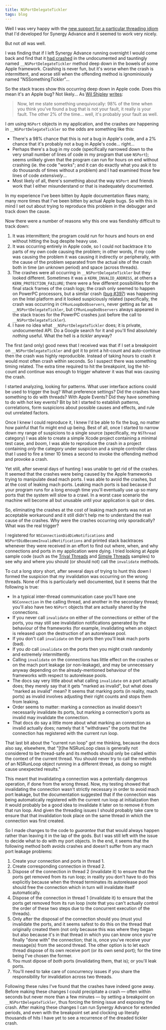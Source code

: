 ```yaml
---
title: NSPortDelegateTickler
tags: blog
---
```


Well I was very happy with the [new support for a particular threading idiom](http://wincent.dev/a/about/wincent/weblog/archives/2006/03/threading_nicet.php) that I'd developed for Synergy Advance and it seemed to work very nicely.

But not _all_ was well.

I was finding that if I left Synergy Advance running overnight I would come back and find that it [had crashed](http://wincent.dev/a/support/bugs/show_bug.cgi?id=388) in the undocumented and tauntingly named `__NSPortDelegateTickler` method deep down in the bowels of some Apple framework. Crashing is never fun, but it's worse when the crash is intermittent, and worse still when the offending method is ignominiously named "NSSomething*Tickler*"...

So the stack traces show this occurring deep down in Apple code. Does this mean it's an Apple bug? Not likely... As [Wil Shipley](http://wilshipley.com/blog/) [writes](http://wilshipley.com/blog/2006/03/pimp-my-code-part-8-mary-mary-why-you.html):

> Now, let me state something unequivocally: 98% of the time when you think you've found a bug that is not your fault, it really is your fault. The other 2% of the time... well, it's probably your fault as well.

I _am_ using `NSPort` objects in my application, and the crashes _are_ happening in `__NSPortDelegateTickler` so the odds are something like this:

-   There's a 98% chance that this is _not_ a bug in Apple's code, and a 2% chance that it's probably not a bug in Apple's code... right...
-   Perhaps there's a bug in my code (specifically narrowed down to the very small number of lines of code in my program that use `NSPort`); seems unlikely given that the program can run for hours on end without crashing (ie. the code "works"; and it can do exactly what you ask it to do thousands of times without a problem) and I had examined those few lines of code _extensively_...
-   Most likely of all, there's something about the way `NSPort` and friends work that I either misunderstand or that is inadequately documented.

In my experience I've been bitten by Apple documentation flaws many, many more times that I've been bitten by actual Apple bugs. So with this in mind I set out about trying to reproduce this problem in the debugger and track down the cause.

Now there were a number of reasons why this one was fiendishly difficult to track down:

1.  It was intermittent; the program could run for hours and hours on end without hitting the bug despite heavy use.
2.  It was occurring entirely in Apple code, so I could not backtrace it to parts of my own code causing the problem; in other words, if my code was causing the problem it was causing it indirectly or peripherally, with the cause of the problem separated from the actual site of the crash both in time (an unknown period) and space (across threads).
3.  The crashes were all occurring in `__NSPortDelegateTickler` but they looked different. Sometimes it was a `KERN_INVALID_ADDRESS`, at others a `KERN_PROTECTION_FAILURE`; there were a few different possibilities for the final stack frames of the crash logs; the crash only seemed to happen on PowerPC processors, but a similar crash ([bug \#397](http://wincent.dev/a/support/bugs/show_bug.cgi?id=397)) was happening on the Intel platform and it looked suspiciously related (specifically, the crash was occurring in `CFRunLoopDoObservers`, never getting as far as `__NSPortDelegateTickler`, but `CFRunLoopDoObservers` always appeared in the stack traces for the PowerPC crashes just before the call to `__NSPortDelegateTickler`).
4.  I have no idea what `__NSPortDelegateTickler` does; it is private, undocumented API. Do a Google search for it and you'll find absolutely _nothing_ useful. What the hell is a _tickler_ anyway?

The first (and only) good news that I received was that if I set a breakpoint on `__NSPortDelegateTickler` and got it to print a hit-count and auto-continue then the crash was highly reproducible. Instead of taking hours to crash it would most often crash within seconds. So I suspect there was something timing related. The extra time required to hit the breakpoint, log the hit-count and continue was enough to trigger whatever it was that was causing the crash.

I started analyzing, looking for patterns. What user interface actions could be used to trigger the bug? What preference settings? Did the crashes have something to do with threads? With Apple Events? Did they have something to do with hot key events? Bit by bit I started to establish patterns, correlations, form suspicions about possible causes and effects, and rule out unrelated factors.

Once I knew I could reproduce it, I knew I'd be able to fix the bug, no matter how painful that fix might end up being. Best of all, once I started to narrow down my range of suspicions to a single source (specifically, my `NSThread` category) I was able to create a simple Xcode project containing a minimal test case, and _boom_, I was able to reproduce the crash in a project containing _only_ the category under suspicion and a simple controller class that I used to fire a timer 10 times a second to invoke the offending method and provoke a crash.

Yet still, after several days of hunting I was unable to get rid of the crashes. It seemed that the crashes were being caused by the Apple frameworks trying to manipulate dead mach ports. I was able to avoid the crashes, but at the cost of leaking mach ports. Leaking mach ports is bad because if your program runs for a long enough time you'll eventually use up so many ports that the system will slow to a crawl. In a worst case scenario the machine will become all but unusable until your application is quit or dies.

So, eliminating the crashes at the cost of leaking mach ports was not an acceptable workaround and it still didn't help me to understand the real cause of the crashes. Why were the crashes occurring only sporadically? What was the real trigger?

I registered for `NSConnectionDidDieNotifications` and `NSPortDidBecomeInvalidNotifications` and printed stack backtraces whenever they were received in an effort to find out where, when, and why connections and ports in my application were dying. I tried looking at Apple sample code (such as the [Trival Threads](http://developer.apple.com/samplecode/TrivialThreads/TrivialThreads.html) and [Simple Threads](http://developer.apple.com/samplecode/SimpleThreads/SimpleThreads.html) samples) to see why and where you should (or should not) call the `invalidate` methods.

To cut a long story short, after several days of trying to hunt this down I formed the suspicion that my invalidation was occurring on the wrong threads. None of this is particularly well documented, but it seems that the following is true:

-   In a typical inter-thread communication case you'll have one `NSConnection` in the calling thread, and another in the secondary thread; you'll also have two `NSPort` objects that are actually shared by the connections.
-   If you never call `invalidate` on either of the connections or either of the ports, you may still see invalidation notifications generated by the behaviour of the frameworks (for example, invalidating when an object is released upon the destruction of an autorelease pool.
-   If you don't call `invalidate` on the ports then you'll leak mach ports (bad).
-   If you _do_ call `invalidate` on the ports then you might crash randomly and extremely intermittently.
-   Calling `invalidate` on the connections has little effect on the crashes or on the mach port leakage (or non-leakage), and may be unnecessary anyway depending on the already-mentioned behaviour of the frameworks with respect to autorelease pools.
-   The docs say very little about what calling `invalidate` on a port actually does; they merely say that it gets "marked as invalid", but what does "marked as invalid" mean? It seems that marking ports (in reality, mach ports) as invalid involves adjusting their right counts and stops them from leaking.
-   Order seems to matter: marking a connection as invalid doesn't necessarily invalidate its ports, but marking a connection's ports as invalid may invalidate the connection.
-   That docs do say a little more about what marking an connection as invalid actually does; namely that it "withdraws" the ports that the connection has registered with the current run loop.

That last bit about the "current run loop" got me thinking, because the docs also say, elsewhere, that "\[t\]he NSRunLoop class is generally not considered to be thread-safe and its methods should only be called within the context of the current thread. You should never try to call the methods of an NSRunLoop object running in a different thread, as doing so might cause unexpected results."

This meant that invalidating a connection was a potentially dangerous operation, if done from the wrong thread. Now, my testing showed that invalidating the connection wasn't strictly necessary in order to avoid mach port leakage, but the documentation suggested that if the connection was being automatically registered with the current run loop at initialization then it would probably be a good idea to invalidate it later on to remove it from that run loop. And given the threading issues I should probably take care to ensure that that invalidation took place on the same thread in which the connection was first created.

So I made changes to the code to _guarantee_ that that would always happen rather than leaving it in the lap of the gods. But I was still left with the issue to decide what to do with my port objects. In the end, it seems that the following method both avoids crashes and doesn't suffer from any mach port leakage problems:

1.  Create your connection and ports in thread 1.
2.  Create corresponding connection in thread 2.
3.  Dispose of the connection in thread 2 (invalidate it) to ensure that the ports get removed from its run loop; in reality you don't have to do this explicitly because when the thread terminates its autorelease pool should free the connection which in turn will invalidate itself automatically.
4.  Dispose of the connection in thread 1 (invalidate it) to ensure that the ports get removed from its run loop (note that you can't actually control the order of these two steps due to the concurrent execution of the threads).
5.  Only after the disposal of the connection should you (must you) invalidate the ports, and it seems safest to do this on the thread that originally created them (not only because this was where they began but also because it's in that thread in which you can know once you're finally "done with" the connection; that is, once you've receive your message(s) from the second thread. The other option is to let each thread dispose of its own receive port (or its own send port); for the time being I've chosen the former.
6.  You must dipose of _both_ ports (invalidating them, that is); or you'll leak ports.
7.  You'll need to take care of concurrency issues if you share the responsibility for invalidation across two threads.

Following these rules I've found that the crashes have indeed gone away. Before making these changes I could precipitate a crash — often within seconds but never more than a few minutes — by setting a breakpoint on `__NSPortDelegateTickler`, thus forcing the timing issue and exposing the crash. After making these changes I can run Synergy Advance for extended periods, and even with the breakpoint set and clocking up literally thousands of hits I have yet to see a recurrence of the dreaded tickler crash.
